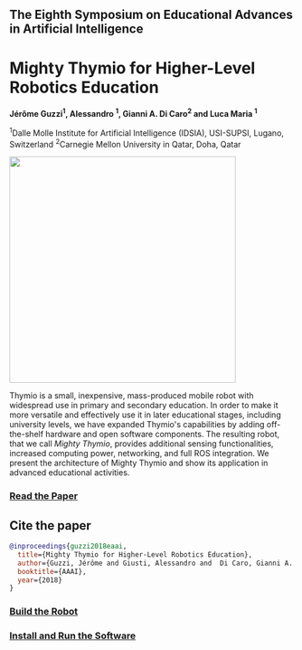 ## The Eighth Symposium on Educational Advances in Artificial Intelligence

# Mighty Thymio for Higher-Level Robotics Education


<b>Jérôme Guzzi<sup>1</sup>, Alessandro <sup>1</sup>, Gianni A. Di Caro<sup>2</sup> and Luca Maria <sup>1</sup></b>


<sup>1</sup>Dalle Molle Institute for Artificial Intelligence (IDSIA), USI-SUPSI, Lugano, Switzerland
<sup>2</sup>Carnegie Mellon University in Qatar, Doha, Qatar


<img src="https://raw.githubusercontent.com/jeguzzi/mighty-thymio/master/images/mighty_thymio.png" width="400"/>


Thymio is a small, inexpensive, mass-produced mobile robot with widespread use in primary and secondary education. In order to make it more versatile and effectively use it in later educational stages, including university levels, we
have expanded Thymio's capabilities by adding off-the-shelf hardware and open software components. The resulting robot, that we call <i>Mighty Thymio</i>, provides additional sensing functionalities, increased computing power, networking, and full ROS integration. We present the architecture of Mighty Thymio and show its application in advanced educational activities.


### [Read the Paper](https://github.com/jeguzzi/mighty-thymio/blob/master/MightyThymioEAAI-18.pdf)


## Cite the paper

```bibtex
@inproceedings{guzzi2018eaai,
  title={Mighty Thymio for Higher-Level Robotics Education},
  author={Guzzi, Jérôme and Giusti, Alessandro and  Di Caro, Gianni A. and Gambardella, Luca M.},
  booktitle={AAAI},
  year={2018}
}
```


### [Build the Robot](https://github.com/jeguzzi/mighty-thymio/blob/master/Build.md)

### [Install and Run the Software](https://github.com/jeguzzi/mighty-thymio/blob/master/Installation.md)
